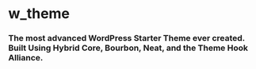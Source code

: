 # w_theme

### The most advanced WordPress Starter Theme ever created. Built Using Hybrid Core, Bourbon, Neat, and the Theme Hook Alliance.
